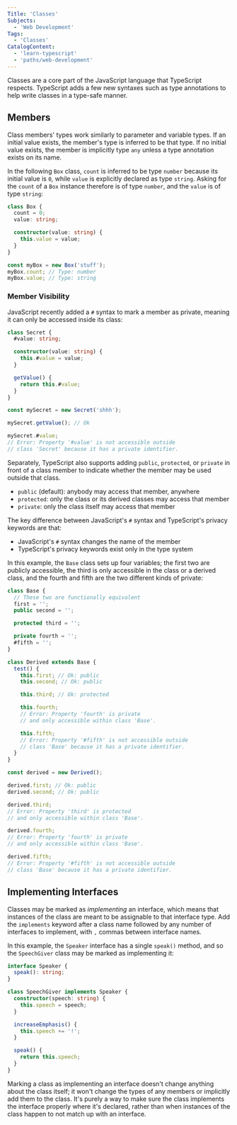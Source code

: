 ```yaml
---
Title: 'Classes'
Subjects:
  - 'Web Development'
Tags:
  - 'Classes'
CatalogContent:
  - 'learn-typescript'
  - 'paths/web-development'
---
```


Classes are a core part of the JavaScript language that TypeScript respects.
TypeScript adds a few new syntaxes such as type annotations to help write classes in a type-safe manner.

## Members

Class members' types work similarly to parameter and variable types.
If an initial value exists, the member's type is inferred to be that type.
If no initial value exists, the member is implicitly type `any` unless a type annotation exists on its name.

In the following `Box` class, `count` is inferred to be type `number` because its initial value is `0`, while `value` is explicitly declared as type `string`.
Asking for the `count` of a `Box` instance therefore is of type `number`, and the `value` is of type `string`:

```ts
class Box {
  count = 0;
  value: string;

  constructor(value: string) {
    this.value = value;
  }
}

const myBox = new Box('stuff');
myBox.count; // Type: number
myBox.value; // Type: string
```

### Member Visibility

JavaScript recently added a `#` syntax to mark a member as private, meaning it can only be accessed inside its class:

```ts
class Secret {
  #value: string;

  constructor(value: string) {
    this.#value = value;
  }

  getValue() {
    return this.#value;
  }
}

const mySecret = new Secret('shhh');

mySecret.getValue(); // Ok

mySecret.#value;
// Error: Property '#value' is not accessible outside
// class 'Secret' because it has a private identifier.
```

Separately, TypeScript also supports adding `public`, `protected`, or `private` in front of a class member to indicate whether the member may be used outside that class.

- `public` (default): anybody may access that member, anywhere
- `protected`: only the class or its derived classes may access that member
- `private`: only the class itself may access that member

The key difference between JavaScript's `#` syntax and TypeScript's privacy keywords are that:

- JavaScript's `#` syntax changes the name of the member
- TypeScript's privacy keywords exist only in the type system

In this example, the `Base` class sets up four variables; the first two are publicly accessible, the third is only accessible in the class or a derived class, and the fourth and fifth are the two different kinds of private:

```ts
class Base {
  // These two are functionally equivalent
  first = '';
  public second = '';

  protected third = '';

  private fourth = '';
  #fifth = '';
}

class Derived extends Base {
  test() {
    this.first; // Ok: public
    this.second; // Ok: public

    this.third; // Ok: protected

    this.fourth;
    // Error: Property 'fourth' is private
    // and only accessible within class 'Base'.

    this.fifth;
    // Error: Property '#fifth' is not accessible outside
    // class 'Base' because it has a private identifier.
  }
}

const derived = new Derived();

derived.first; // Ok: public
derived.second; // Ok: public

derived.third;
// Error: Property 'third' is protected
// and only accessible within class 'Base'.

derived.fourth;
// Error: Property 'fourth' is private
// and only accessible within class 'Base'.

derived.fifth;
// Error: Property '#fifth' is not accessible outside
// class 'Base' because it has a private identifier.
```

## Implementing Interfaces

Classes may be marked as _implementing_ an interface, which means that instances of the class are meant to be assignable to that interface type.
Add the `implements` keyword after a class name followed by any number of interfaces to implement, with `,` commas between interface names.

In this example, the `Speaker` interface has a single `speak()` method, and so the `SpeechGiver` class may be marked as implementing it:

```ts
interface Speaker {
  speak(): string;
}

class SpeechGiver implements Speaker {
  constructor(speech: string) {
    this.speech = speech;
  }

  increaseEmphasis() {
    this.speech += '!';
  }

  speak() {
    return this.speech;
  }
}
```

Marking a class as implementing an interface doesn't change anything about the class itself; it won't change the types of any members or implicitly add them to the class.
It's purely a way to make sure the class implements the interface properly where it's declared, rather than when instances of the class happen to not match up with an interface.
